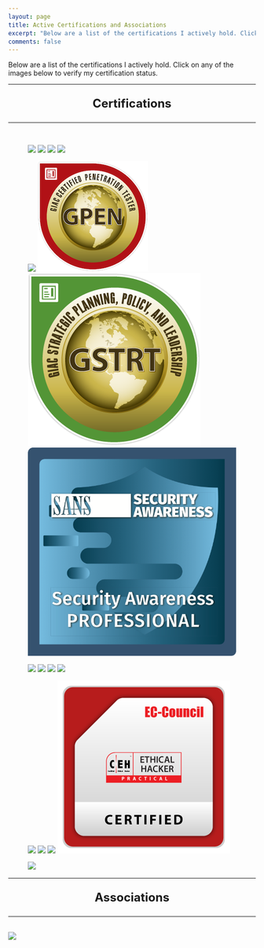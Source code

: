 ```yaml
---
layout: page
title: Active Certifications and Associations
excerpt: "Below are a list of the certifications I actively hold. Click on any of the images below to verify my certification status."
comments: false
---
```

Below are a list of the certifications I actively hold. Click on any of the images below to verify my certification status.
<hr>
<center><p style="font-size:24px;font-weight:bold"> Certifications</p></center>
<hr><br>
<figure class="fourth">
<a href="https://www.youracclaim.com/badges/45ab18e6-1431-4601-9353-c74d9e03baba/public_url"><img src="/assets/img/certified-information-systems-security-professional-cissp.png"></a>
<a href="https://www.youracclaim.com/badges/19f6cd58-9bda-467f-80a4-a46cf351af5f/public_url"><img src="/assets/img/certified-cloud-security-professional-ccsp.png"></a>
<a href="https://www.youracclaim.com/badges/65f5d524-0d66-4b2e-9c0b-e2ac5dc180f0/public_url"><img src="/assets/img/systems-security-certified-practitioner-sscp.png"></a>
<a href="https://www.youracclaim.com/badges/3315df69-65d8-46e8-81e3-6b39c4aafb1d/public_url"><img src="/assets/img/giac-security-essentials-certification-gsec.png"></a>
</figure>
<figure class="fourth">
<a href="https://www.youracclaim.com/badges/9dee7745-419d-41d0-85aa-a75c7c40c885/public_url"><img src="/assets/img/giac-certified-incident-handler-gcih.png"></a>
<a href="https://www.youracclaim.com/badges/06f33816-931e-45fe-a185-7c4b34b426ec/public_url"><img src="/assets/img/giac-penetration-tester-gpen.png"></a>
<a href="https://www.youracclaim.com/badges/8d0e45cc-36b5-4737-83ac-69e730e6f292/public_url"><img src="/assets/img/giac-strategic-planning-policy-and-leadership-gstrt.png"></a>
<a href="https://www.youracclaim.com/badges/c592ad34-1114-4e6d-b521-6d5f87ccfdea/public_url"><img src="/assets/img/sans-security-awareness-professional-ssap.png"></a>
</figure>
<figure class="fourth">
<a href="https://www.youracclaim.com/badges/868c2935-c40b-4c52-9ac6-be66ef7ca36e/public_url"><img src="/assets/img/SecurityPlus-Logo-Certified-CE.png"></a>
<a href="https://www.youracclaim.com/badges/b73b2caa-d39a-4700-895d-527af34f44ae/public_url"><img src="/assets/img/NetworkPlus-Logo-Certified-CE.png"></a>
<a href="https://www.youracclaim.com/badges/f203cf59-f60f-4737-a0f0-2ad6c123cea2/public_url"><img src="/assets/img/Aplus-Logo-Certified-CE.png"></a>
<a href="https://www.youracclaim.com/badges/3116913f-b8f4-4489-b1d7-2fedfc0196ba/public_url"><img src="/assets/img/ProjectPlus-Logo-Certified.png"></a>
</figure>
<figure class="fourth">
<a href="https://www.youracclaim.com/badges/7fc98686-0352-45bd-bced-ba95bc880ac2/public_url"><img src="/assets/img/insightidr-certified-specialist.png"></a>
<a href="https://www.youracclaim.com/badges/bb9d0b46-c0fc-4c94-9b7c-cd997f998d1a/public_url"><img src="/assets/img/insightvm-certified-administrator.png"></a>
<a href="https://www.youracclaim.com/badges/67d81255-a491-4a90-8e8f-e133ac258770/public_url"><img src="/assets/img/certified-associate-in-project-management-capm.png"></a>
<a href="https://aspen.eccouncil.org/VerifyBadge?type=certification&a=sgl13SrfavYZ8bjOS+1ss8/Ujuo/97o0p74t0HLjXeU="><img src="/assets/img/ECC-CEHPractical.png"></a>
</figure>
<figure class="fourth">
<a href="https://aspen.eccouncil.org/VerifyBadge?type=certification&a=T9Q6uX0Oz9pHwFPlMuds6WjJsbK0Kdt1ONzGUMR5yQg="><img src="/assets/img/ECIH.png"></a>
</figure>
<hr>
<center><p style="font-size:24px;font-weight:bold"> Associations</p></center>
<hr><br>
<a href="https://www.youracclaim.com/badges/7a183b5b-ab92-40c9-97ff-1f54ffedee06/public_url"><img src="/assets/img/giac-advisory-board.png"></a>
